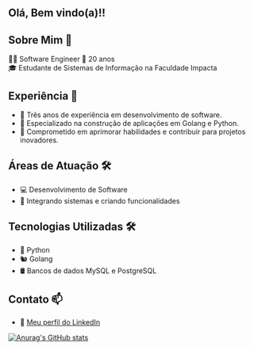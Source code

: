 
## Olá, Bem vindo(a)!!

## Sobre Mim 🚀
👨‍💻 Software Engineer 
🎂 20 anos  
🎓 Estudante de Sistemas de Informação na Faculdade Impacta 

## Experiência 💼
- 📆 Três anos de experiência em desenvolvimento de software.
- 🔧 Especializado na construção de aplicações em Golang e Python.
- 🌟 Comprometido em aprimorar habilidades e contribuir para projetos inovadores.

## Áreas de Atuação 🛠️
- 💻 Desenvolvimento de Software
- 🧠 Integrando sistemas e criando funcionalidades

## Tecnologias Utilizadas 🛠️
- 🐍 Python
- 🐿️ Golang
- 🛢️ Bancos de dados MySQL e PostgreSQL

## Contato 📫
- 💼  [Meu perfil do LinkedIn](https://www.linkedin.com/in/gabriel-andrade-b98986211/)


[![Anurag's GitHub stats](https://github-readme-stats.vercel.app/api?username=Gabriel-Yuzo&theme=dark)](https://github.com/Gabriel-Yuzo/github-readme-stats)

